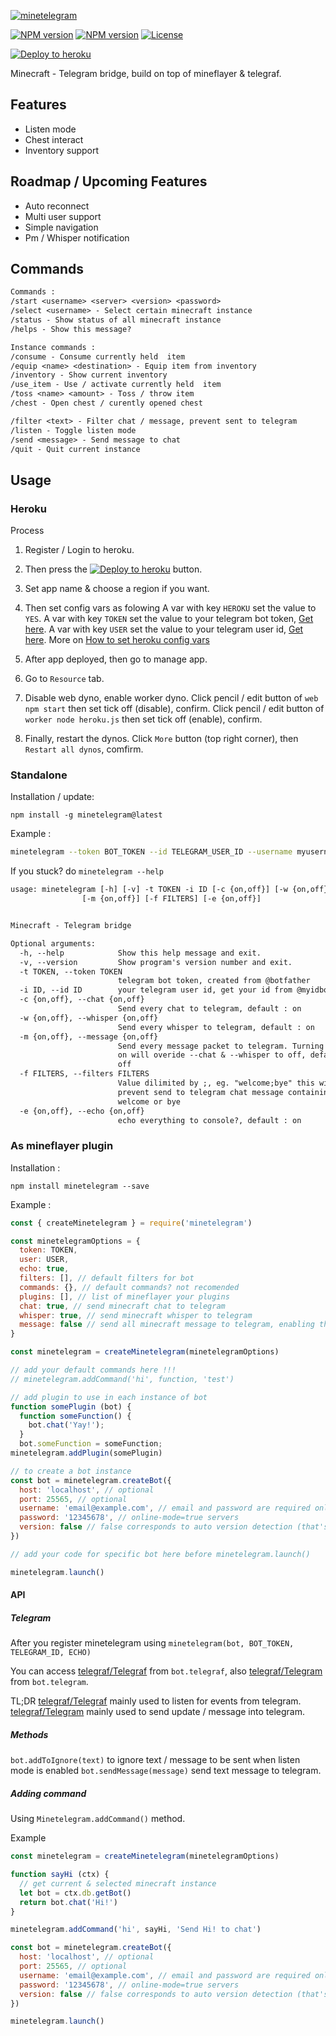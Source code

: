 [![minetelegram](https://repository-images.githubusercontent.com/263459288/9fab6000-b8c8-11ea-918b-6ba219545f7b)](https://github.com/hexatester/minetelegram/)

[![NPM version](https://img.shields.io/npm/v/minetelegram?label=npm%20package)](https://www.npmjs.com/package/minetelegram)
[![NPM version](https://img.shields.io/node/v/minetelegram)](https://www.npmjs.com/package/minetelegram)
[![License](https://img.shields.io/npm/l/minetelegram)](https://github.com/hexatester/minetelegram/blob/master/LICENSE)

[![Deploy to heroku](https://www.herokucdn.com/deploy/button.png)](https://heroku.com/deploy?template=https://github.com/hexatester/minetelegram)

Minecraft - Telegram bridge, build on top of mineflayer &amp; telegraf.

## Features

- Listen mode
- Chest interact
- Inventory support

## Roadmap / Upcoming Features

- Auto reconnect
- Multi user support
- Simple navigation
- Pm / Whisper notification

## Commands

```txt
Commands :
/start <username> <server> <version> <password>
/select <username> - Select certain minecraft instance
/status - Show status of all minecraft instance
/helps - Show this message?

Instance commands :
/consume - Consume currently held  item
/equip <name> <destination> - Equip item from inventory
/inventory - Show current inventory
/use_item - Use / activate currently held  item
/toss <name> <amount> - Toss / throw item
/chest - Open chest / curently opened chest

/filter <text> - Filter chat / message, prevent sent to telegram
/listen - Toggle listen mode
/send <message> - Send message to chat
/quit - Quit current instance
```

## Usage

### Heroku

Process

1. Register / Login to heroku.

2. Then press the [![Deploy to heroku](https://www.herokucdn.com/deploy/button.png)](https://heroku.com/deploy?template=https://github.com/hexatester/minetelegram) button.

3. Set app name & choose a region if you want.

4. Then set config vars as folowing
   A var with key `HEROKU` set the value to `YES`.
   A var with key `TOKEN` set the value to your telegram bot token, [Get here](https://t.me/botFather).
   A var with key `USER` set the value to your telegram user id, [Get here](https://t.me/myidbot).
   More on [How to set heroku config vars](https://devcenter.heroku.com/articles/config-vars)

5. After app deployed, then go to manage app.

6. Go to `Resource` tab.

7. Disable web dyno, enable worker dyno.
   Click pencil / edit button of `web npm start` then set tick off (disable), confirm.
   Click pencil / edit button of `worker node heroku.js` then set tick off (enable), confirm.

8. Finally, restart the dynos.
   Click `More` button (top right corner), then `Restart all dynos`, comfirm.

### Standalone

Installation / update:

`npm install -g minetelegram@latest`

Example :

```bash
minetelegram --token BOT_TOKEN --id TELEGRAM_USER_ID --username myusername --server play.myserver.mine --mcversion 1.13.2
```

If you stuck? do `minetelegram --help`

```txt
usage: minetelegram [-h] [-v] -t TOKEN -i ID [-c {on,off}] [-w {on,off}]
                [-m {on,off}] [-f FILTERS] [-e {on,off}]


Minecraft - Telegram bridge

Optional arguments:
  -h, --help            Show this help message and exit.
  -v, --version         Show program's version number and exit.
  -t TOKEN, --token TOKEN
                        telegram bot token, created from @botfather
  -i ID, --id ID        your telegram user id, get your id from @myidbot
  -c {on,off}, --chat {on,off}
                        Send every chat to telegram, default : on
  -w {on,off}, --whisper {on,off}
                        Send every whisper to telegram, default : on
  -m {on,off}, --message {on,off}
                        Send every message packet to telegram. Turning this
                        on will overide --chat & --whisper to off, default :
                        off
  -f FILTERS, --filters FILTERS
                        Value dilimited by ;, eg. "welcome;bye" this will
                        prevent send to telegram chat message containing
                        welcome or bye
  -e {on,off}, --echo {on,off}
                        echo everything to console?, default : on
```

### As mineflayer plugin

Installation :

`npm install minetelegram --save`

Example :

```js
const { createMinetelegram } = require('minetelegram')

const minetelegramOptions = {
  token: TOKEN,
  user: USER,
  echo: true,
  filters: [], // default filters for bot
  commands: {}, // default commands? not recomended
  plugins: [], // list of mineflayer your plugins
  chat: true, // send minecraft chat to telegram
  whisper: true, // send minecraft whisper to telegram
  message: false // send all minecraft message to telegram, enabling this will overide chat & whisper to false
}

const minetelegram = createMinetelegram(minetelegramOptions)

// add your default commands here !!!
// minetelegram.addCommand('hi', function, 'test')

// add plugin to use in each instance of bot
function somePlugin (bot) {
  function someFunction() {
    bot.chat('Yay!');
  }
  bot.someFunction = someFunction;
minetelegram.addPlugin(somePlugin)

// to create a bot instance
const bot = minetelegram.createBot({
  host: 'localhost', // optional
  port: 25565, // optional
  username: 'email@example.com', // email and password are required only for
  password: '12345678', // online-mode=true servers
  version: false // false corresponds to auto version detection (that's the default), put for example "1.8.8" if you need a specific version
})

// add your code for specific bot here before minetelegram.launch()

minetelegram.launch()
```

#### API

##### Telegram

After you register minetelegram using `minetelegram(bot, BOT_TOKEN, TELEGRAM_ID, ECHO)`

You can access [telegraf/Telegraf](https://telegraf.js.org/#/?id=telegraf) from `bot.telegraf`,
also [telegraf/Telegram](https://telegraf.js.org/#/?id=telegram) from `bot.telegram`.

TL;DR
[telegraf/Telegraf](https://telegraf.js.org/#/?id=telegraf) mainly used to listen for events from telegram.
[telegraf/Telegram](https://telegraf.js.org/#/?id=telegram) mainly used to send update / message into telegram.

##### Methods

`bot.addToIgnore(text)` to ignore text / message to be sent when listen mode is enabled
`bot.sendMessage(message)` send text message to telegram.

##### Adding command

Using `Minetelegram.addCommand()` method.

Example

```js
const minetelegram = createMinetelegram(minetelegramOptions)

function sayHi (ctx) {
  // get current & selected minecraft instance
  let bot = ctx.db.getBot()
  return bot.chat('Hi!')
}

minetelegram.addCommand('hi', sayHi, 'Send Hi! to chat')

const bot = minetelegram.createBot({
  host: 'localhost', // optional
  port: 25565, // optional
  username: 'email@example.com', // email and password are required only for
  password: '12345678', // online-mode=true servers
  version: false // false corresponds to auto version detection (that's the default), put for example '1.8.8' if you need a specific version
})

minetelegram.launch()
```
